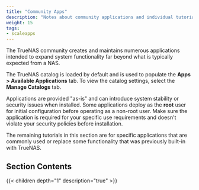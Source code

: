 ```yaml
---
title: "Community Apps"
description: "Notes about community applications and individual tutorials for applications."
weight: 15
tags:
- scaleapps
---
```


The TrueNAS community creates and maintains numerous applications intended to expand system functionality far beyond what is typically expected from a NAS.

The TrueNAS catalog is loaded by default and is used to populate the **Apps > Available Applications** tab.
To view the catalog settings, select the **Manage Catalogs** tab.

Applications are provided "as-is" and can introduce system stability or security issues when installed.
Some applications deploy as the **root** user for initial configuration before operating as a non-root user.
Make sure the application is required for your specific use requirements and doesn't violate your security policies before installation.

The remaining tutorials in this section are for specific applications that are commonly used or replace some functionality that was previously built-in with TrueNAS.

## Section Contents

{{< children depth="1" description="true" >}}
